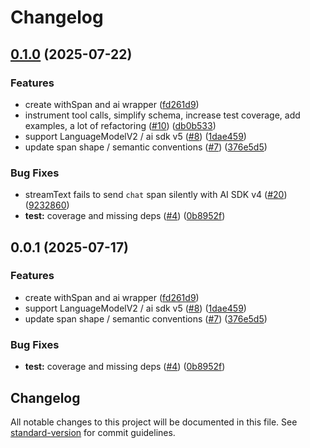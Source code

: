 # Changelog

## [0.1.0](https://github.com/axiomhq/ai/compare/ai-v0.0.2...ai-v0.1.0) (2025-07-22)


### Features

* create withSpan and ai wrapper ([fd261d9](https://github.com/axiomhq/ai/commit/fd261d97571e281b59dcab6d52b19162d0c757cd))
* instrument tool calls, simplify schema, increase test coverage, add examples, a lot of refactoring ([#10](https://github.com/axiomhq/ai/issues/10)) ([db0b533](https://github.com/axiomhq/ai/commit/db0b533b989c2c9b84b78f4b3df00474aaae0473))
* support LanguageModelV2 / ai sdk v5 ([#8](https://github.com/axiomhq/ai/issues/8)) ([1dae459](https://github.com/axiomhq/ai/commit/1dae4591cdc08763bebe01fd8b55ce8bfeb99b3f))
* update span shape / semantic conventions ([#7](https://github.com/axiomhq/ai/issues/7)) ([376e5d5](https://github.com/axiomhq/ai/commit/376e5d50b6be48a44d9052b8e99e5e6547d52501))


### Bug Fixes

* streamText fails to send `chat` span silently with AI SDK v4 ([#20](https://github.com/axiomhq/ai/issues/20)) ([9232860](https://github.com/axiomhq/ai/commit/9232860664580a87e1e55f9b372dca31f18a8f0e))
* **test:** coverage and missing deps ([#4](https://github.com/axiomhq/ai/issues/4)) ([0b8952f](https://github.com/axiomhq/ai/commit/0b8952f095712f2b88abfd7556bff566c6716dd9))

## 0.0.1 (2025-07-17)


### Features

* create withSpan and ai wrapper ([fd261d9](https://github.com/axiomhq/ai/commit/fd261d97571e281b59dcab6d52b19162d0c757cd))
* support LanguageModelV2 / ai sdk v5 ([#8](https://github.com/axiomhq/ai/issues/8)) ([1dae459](https://github.com/axiomhq/ai/commit/1dae4591cdc08763bebe01fd8b55ce8bfeb99b3f))
* update span shape / semantic conventions ([#7](https://github.com/axiomhq/ai/issues/7)) ([376e5d5](https://github.com/axiomhq/ai/commit/376e5d50b6be48a44d9052b8e99e5e6547d52501))


### Bug Fixes

* **test:** coverage and missing deps ([#4](https://github.com/axiomhq/ai/issues/4)) ([0b8952f](https://github.com/axiomhq/ai/commit/0b8952f095712f2b88abfd7556bff566c6716dd9))

## Changelog

All notable changes to this project will be documented in this file. See [standard-version](https://github.com/conventional-changelog/standard-version) for commit guidelines.
